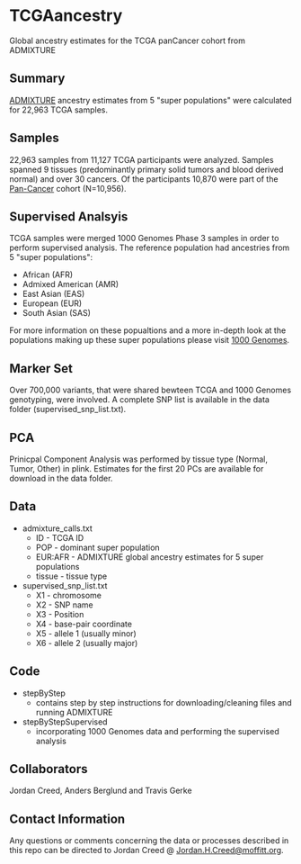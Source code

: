 # TCGAancestry
Global ancestry estimates for the TCGA panCancer cohort from ADMIXTURE

## Summary

[ADMIXTURE](http://software.genetics.ucla.edu/admixture/) ancestry estimates from 5 "super populations" were calculated for 22,963 TCGA samples. 

## Samples

22,963 samples from 11,127 TCGA participants were analyzed. Samples spanned 9 tissues (predominantly primary solid tumors and blood derived normal) and over 30 cancers. Of the participants 10,870 were part of the [Pan-Cancer](https://www.cell.com/pb-assets/consortium/pancanceratlas/pancani3/index.html) cohort (N=10,956). 

## Supervised Analsyis 

TCGA samples were merged 1000 Genomes Phase 3 samples in order to perform supervised analysis. The reference population had ancestries from 5 "super populations":
- African (AFR)
- Admixed American (AMR)
- East Asian (EAS)
- European (EUR)
- South Asian (SAS)

For more information on these popualtions and a more in-depth look at the populations making up these super populations please visit [1000 Genomes](http://www.internationalgenome.org/category/population/).

## Marker Set 
Over 700,000 variants, that were shared bewteen TCGA and 1000 Genomes genotyping, were involved. A complete SNP list is available in the data folder (supervised_snp_list.txt). 

## PCA

Prinicpal Component Analysis was performed by tissue type (Normal, Tumor, Other) in plink. Estimates for the first 20 PCs are available for download in the data folder. 

## Data 

* admixture_calls.txt 
  * ID - TCGA ID
  * POP - dominant super population 
  * EUR:AFR - ADMIXTURE global ancestry estimates for 5 super populations 
  * tissue - tissue type 
* supervised_snp_list.txt
  * X1 - chromosome
  * X2 - SNP name
  * X3 - Position
  * X4 - base-pair coordinate
  * X5 - allele 1 (usually minor)
  * X6 - allele 2 (usually major)
  
## Code

* stepByStep
  * contains step by step instructions for downloading/cleaning files and running ADMIXTURE
* stepByStepSupervised
  * incorporating 1000 Genomes data and performing the supervised analysis

## Collaborators

Jordan Creed, Anders Berglund and Travis Gerke

## Contact Information 

Any questions or comments concerning the data or processes described in this repo can be directed to Jordan Creed @ Jordan.H.Creed@moffitt.org. 
